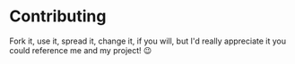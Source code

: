 # Contributing

Fork it, use it, spread it, change it, if you will, but I'd really appreciate it you could reference me and my project! 😉
